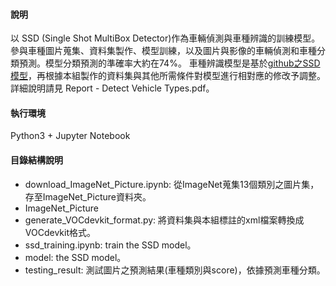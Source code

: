 #### 說明
以 SSD (Single Shot MultiBox Detector)作為車輛偵測與車種辨識的訓練模型。
參與車種圖片蒐集、資料集製作、模型訓練，以及圖片與影像的車輛偵測和車種分類預測。模型分類預測的準確率大約在74%。
車種辨識模型是基於<a href="https://github.com/zhreshold/mxnet-ssd.git">github之SSD 模型</a>，再根據本組製作的資料集與其他所需條件對模型進行相對應的修改予調整。 
詳細說明請見 Report - Detect Vehicle Types.pdf。

#### 執行環境
Python3 + Jupyter Notebook      

#### 目錄結構說明
* download_ImageNet_Picture.ipynb: 從ImageNet蒐集13個類別之圖片集，存至ImageNet_Picture資料夾。
* ImageNet_Picture
* generate_VOCdevkit_format.py: 將資料集與本組標註的xml檔案轉換成VOCdevkit格式。
* ssd_training.ipynb: train the SSD model。
* model: the SSD model。
* testing_result: 測試圖片之預測結果(車種類別與score)，依據預測車種分類。
